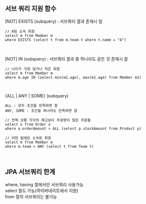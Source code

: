 ## 서브 쿼리 지원 함수
[NOT] EXISTS (subquery) : 서브쿼리 결과 존재시 참
````
// A팀 소속 회원
select m from Member m
where EXISTS (select t from m.team t where t.name = "A")  
````

<br>

[NOT] IN (subquery) : 서브쿼리 결과 중 하나라도 같은 것 존재시 참
````
// 나이가 가장 많거나 적은 회원
select m from Member m
where m.age IN (select min(m1.age), max(m1.age) from Member m1)
````

<br>

{ALL | ANY | SOME} (subquery)
````
ALL : 모두 조건을 만족하면 참
ANY, SOME : 조건을 하나라도 만족하면 참

// 전체 상품 각각의 재고보다 주문량이 많은 주문들
select o from Order o
where o.orderAmount > ALL (select p.stockAmount from Product p)  

// 어떤 팀에든 소속된 회원
select m from Member m
where m.team = ANY (select t from Team t)
````

<br>

## JPA 서브쿼리 한계
where, having 절에서만 서브쿼리 사용가능  
select 절도 가능(하이버네이트에서 지원)  
from 절의 서브쿼리는 불가능  

<br>
